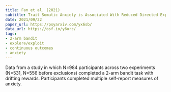 ```yaml
---
title: Fan et al. (2021)
subtitle: Trait Somatic Anxiety is Associated With Reduced Directed Exploration and Underestimation of Uncertainty
date: 2021/09/22
paper_url: https://psyarxiv.com/yx6sb/
data_url: https://osf.io/y6urc/
tags:
- 2-arm bandit
- explore/exploit
- continuous outcomes
- anxiety
---
```


Data from a study in which N=984 participants across two experiments (N=531, N=556 before exclusions) completed a 2-arm bandit task with drifting rewards. Participants completed multiple self-report measures of anxiety.
